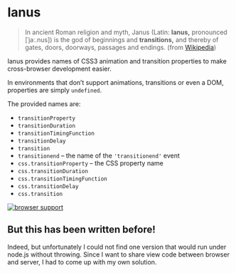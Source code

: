 Ianus
=====

> In ancient Roman religion and myth, Janus (Latin: **Ianus,** pronounced [ˈjaː.nus]) is the god of beginnings and **transitions,** and thereby of gates, doors, doorways, passages and endings. (from [Wikipedia](http://en.wikipedia.org/wiki/Janus))

Ianus provides names of CSS3 animation and transition properties to make
cross-browser development easier.

In environments that don’t support animations,
transitions or even a DOM, properties are simply `undefined`.

The provided names are:

- `transitionProperty`
- `transitionDuration`
- `transitionTimingFunction`
- `transitionDelay`
- `transition`
- `transitionend` – the name of the `'transitionend'` event
- `css.transitionProperty` – the CSS property name
- `css.transitionDuration`
- `css.transitionTimingFunction`
- `css.transitionDelay`
- `css.transition`

[![browser support](https://ci.testling.com/davidaurelio/ianus.png)](https://ci.testling.com/davidaurelio/ianus)


But this has been written before!
-----

Indeed, but unfortunately I could not find one version that would run under
node.js without throwing. Since I want to share view code between browser and
server, I had to come up with my own solution.
